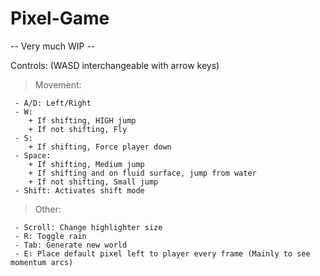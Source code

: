 # Pixel-Game

-- Very much WIP --


Controls:  (WASD interchangeable with arrow keys)
  > Movement:
  
     - A/D: Left/Right
     - W: 
        + If shifting, HIGH jump
        + If not shifting, Fly 
     - S:
        + If shifting, Force player down
     - Space:
        + If shifting, Medium jump
        + If shifting and on fluid surface, jump from water
        + If not shifting, Small jump
     - Shift: Activates shift mode
 
  > Other:
    
     - Scroll: Change highlighter size
     - R: Toggle rain
     - Tab: Generate new world
     - E: Place default pixel left to player every frame (Mainly to see momentum arcs)
     
